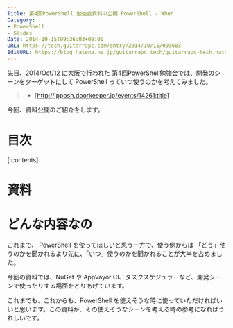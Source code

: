 ```yaml
---
Title: 第4回PowerShell 勉強会資料の公開 PowerShell - When
Category:
- PowerShell
- Slides
Date: 2014-10-15T09:36:03+09:00
URL: https://tech.guitarrapc.com/entry/2014/10/15/093603
EditURL: https://blog.hatena.ne.jp/guitarrapc_tech/guitarrapc-tech.hatenablog.com/atom/entry/8454420450068717739
---
```


先日、2014/Oct/12 に大阪で行われた 第4回PowerShell勉強会では、開発のシーンをターゲットにして PowerShell っていつ使うのかを考えてみました。

> - [http://jpposh.doorkeeper.jp/events/14261:title]


今回、資料公開のご紹介をします。


# 目次

[:contents]

# 資料

<script async class="speakerdeck-embed" data-id="f6f89650362e013266b61e0423e07788" data-ratio="1.77777777777778" src="//speakerdeck.com/assets/embed.js"></script>

# どんな内容なの

これまで、 PowerShell を使ってほしいと思う一方で、使う側からは 「どう」使うのかを聞かれるより先に、「いつ」使うのかを聞かれることが大半を占めました。

今回の資料では、NuGet や AppVayor CI、タスクスケジュラーなど、開発シーンで使ったりする場面をとりあげています。

これまでも、これからも、PowerShell を使えそうな時に使っていただければいいと思います。この資料が、その使えそうなシーンを考える時の参考になればうれしいです。
